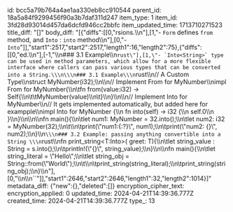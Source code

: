 id: bcc5a79b764a4ae1aa330eb8cc910544
parent_id: 18a5a84f9299456f90a3b7daf311d247
item_type: 1
item_id: 3fd28d93014d457da6dcfd946cc2bbfc
item_updated_time: 1713710271523
title_diff: "[]"
body_diff: "[{\"diffs\":[[0,\"rsions.\\\n\"],[1,\"- `Form` defines `from` method, and `Into` : `into` method\\\n\"],[0,\"- `Into`\"]],\"start1\":2517,\"start2\":2517,\"length1\":16,\"length2\":75},{\"diffs\":[[0,\"ed.\\\n\"],[-1,\"\\\n### 3.1 Example\\\n```rust\"],[1,\"- `Into<String>` type can be used in method parameters, which allow for a more flexible interface where callers can pass various types that can be converted into a String.\\\n\\\n### 3.1 Example\\\n```rust\\\n// A Custom Type\\\nstruct MyNumber(i32);\\\n\\\n// Implement From<i32> for MyNumber\\\nimpl From<i32> for MyNumber{\\\n\\tfn from(value:i32) -> Self{\\\n\\t\\tMyNumber(value)\\\n\\t}\\\n}\\\n\\\n// Implement Into<i32> for MyNumber\\\n// It gets implemented automatically, but added here for exampple\\\nimpl Into<i32> for MyNumber {\\\n    fn into(self) -> i32 {\\\n        self.0\\\n    }\\\n}\\\n\\\n\\\nfn main(){\\\n\\tlet num1: MyNumber = 32.into();\\\n\\tlet num2: i32 = MyNumber(32);\\\n\\t\\\n\\tprint(\\\"num1:{:?}\\\", num1);\\\n\\tprint(\\\"num2: {}\\\", num2);\\\n}\\\n```\\\n### 3.2 Example: passing anything convertible into a String \\\n```rust\\\nfn print_string<T:Into<String>>( greet: T){\\\n\\tlet string_value : String = s.into();\\\n\\tprintln!(\\\"{}\\\", string_value);\\\n}\\\n\\\nfn main(){\\\n\\tlet string_literal = \\\"Hello\\\";\\\n\\tlet string_obj = String::from(\\\"World\\\");\\\n\\t\\\n\\tprint_string(string_literal);\\\n\\tprint_string(string_obj);\\\n}\\\n\"],[0,\"\\\n\\\n``\"]],\"start1\":2646,\"start2\":2646,\"length1\":32,\"length2\":1014}]"
metadata_diff: {"new":{},"deleted":[]}
encryption_cipher_text: 
encryption_applied: 0
updated_time: 2024-04-21T14:39:36.777Z
created_time: 2024-04-21T14:39:36.777Z
type_: 13